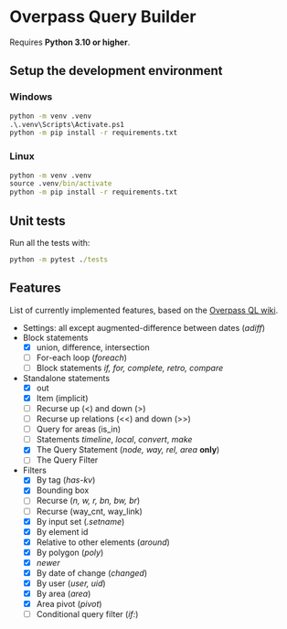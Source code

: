 # Overpass Query Builder

Requires **Python 3.10 or higher**.

## Setup the development environment

### Windows

```cmd
python -m venv .venv
.\.venv\Scripts\Activate.ps1
python -m pip install -r requirements.txt
```

### Linux

```cmd
python -m venv .venv
source .venv/bin/activate
python -m pip install -r requirements.txt
```

## Unit tests

Run all the tests with:

```cmd
python -m pytest ./tests
```

## Features

List of currently implemented features, based on the [Overpass QL wiki](https://wiki.openstreetmap.org/wiki/Overpass_API/Overpass_QL).

- Settings: all except augmented-difference between dates (*adiff*)
- Block statements
  - [x] union, difference, intersection
  - [ ] For-each loop (*foreach*)
  - [ ] Block statements *if, for, complete, retro, compare*
- Standalone statements
  - [x] out
  - [x] Item (implicit)
  - [ ] Recurse up (<) and down (>)
  - [ ] Recurse up relations (<<) and down (>>)
  - [ ] Query for areas (is_in)
  - [ ] Statements *timeline*, *local*, *convert*, *make*
  - [x] The Query Statement (*node, way, rel, area* **only**)
  - [ ] The Query Filter
- Filters
  - [x] By tag (*has-kv*)
  - [x] Bounding box
  - [ ] Recurse (*n, w, r, bn, bw, br*)
  - [ ] Recurse (way_cnt, way_link)
  - [x] By input set (*.setname*)
  - [x] By element id
  - [x] Relative to other elements (*around*)
  - [x] By polygon (*poly*)
  - [x] *newer*
  - [x] By date of change (*changed*)
  - [x] By user (*user, uid*)
  - [x] By area (*area*)
  - [x] Area pivot (*pivot*)
  - [ ] Conditional query filter (*if:*)
